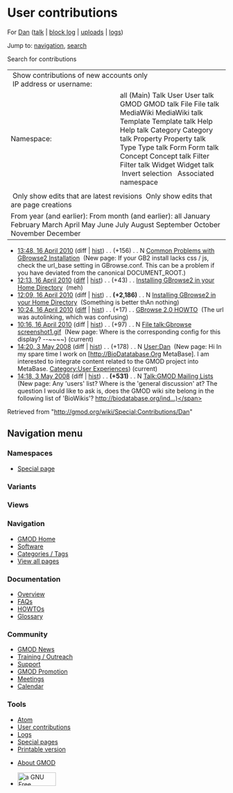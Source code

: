 <div id="mw-page-base" class="noprint">

</div>

<div id="mw-head-base" class="noprint">

</div>

<div id="content" class="mw-body" role="main">

<span id="top"></span>

<div id="mw-js-message" style="display:none;">

</div>



# <span dir="auto">User contributions</span>

<div id="bodyContent">

<div id="contentSub">

For [Dan](/wiki/User:Dan "User:Dan") (<a
href="/mediawiki/index.php?title=User_talk:Dan&amp;action=edit&amp;redlink=1"
class="new" title="User talk:Dan (page does not exist)">talk</a> \|
[block
log](/mediawiki/index.php?title=Special:Log/block&page=User%3ADan "Special:Log/block")
\| [uploads](/wiki/Special:ListFiles/Dan "Special:ListFiles/Dan") \|
[logs](/wiki/Special:Log/Dan "Special:Log/Dan"))

</div>

<div id="jump-to-nav" class="mw-jump">

Jump to: [navigation](#mw-navigation), [search](#p-search)

</div>

<div id="mw-content-text">

Search for contributions

<table class="mw-contributions-table">
<colgroup>
<col style="width: 50%" />
<col style="width: 50%" />
</colgroup>
<tbody>
<tr class="odd">
<td colspan="2"> Show contributions of new accounts only<br />
 IP address or username:</td>
</tr>
<tr class="even">
<td class="mw-label">Namespace:</td>
<td>all (Main) Talk User User talk GMOD GMOD talk File File talk
MediaWiki MediaWiki talk Template Template talk Help Help talk Category
Category talk Property Property talk Type Type talk Form Form talk
Concept Concept talk Filter Filter talk Widget Widget talk  
 Invert selection 
 Associated namespace </td>
</tr>
<tr class="odd">
<td colspan="2"></td>
</tr>
<tr class="even">
<td colspan="2"> Only show edits that are latest revisions
 Only show edits that are page creations</td>
</tr>
<tr class="odd">
<td colspan="2">From year (and earlier): From month (and earlier): all
January February March April May June July August September October
November December</td>
</tr>
</tbody>
</table>

- <a
  href="/mediawiki/index.php?title=Common_Problems_with_GBrowse2_Installation&amp;oldid=12348"
  class="mw-changeslist-date"
  title="Common Problems with GBrowse2 Installation">13:48, 16 April
  2010</a> (diff \|
  [hist](/mediawiki/index.php?title=Common_Problems_with_GBrowse2_Installation&action=history "Common Problems with GBrowse2 Installation"))
  <span class="mw-changeslist-separator">. .</span>
  <span class="mw-plusminus-pos" dir="ltr"
  title="156 bytes after change">(+156)</span>‎
  <span class="mw-changeslist-separator">. .</span> N
  <a href="/wiki/Common_Problems_with_GBrowse2_Installation"
  class="mw-contributions-title"
  title="Common Problems with GBrowse2 Installation">Common Problems with
  GBrowse2 Installation</a> ‎ <span class="comment">(New page: If your
  GB2 install lacks css / js, check the url_base setting in
  GBrowse.conf. This can be a problem if you have deviated from the
  canonical DOCUMENT_ROOT.)</span>
- <a
  href="/mediawiki/index.php?title=Installing_GBrowse2_in_your_Home_Directory&amp;oldid=12347"
  class="mw-changeslist-date"
  title="Installing GBrowse2 in your Home Directory">12:13, 16 April
  2010</a>
  ([diff](/mediawiki/index.php?title=Installing_GBrowse2_in_your_Home_Directory&diff=prev&oldid=12347 "Installing GBrowse2 in your Home Directory")
  \|
  [hist](/mediawiki/index.php?title=Installing_GBrowse2_in_your_Home_Directory&action=history "Installing GBrowse2 in your Home Directory"))
  <span class="mw-changeslist-separator">. .</span>
  <span class="mw-plusminus-pos" dir="ltr"
  title="2,229 bytes after change">(+43)</span>‎
  <span class="mw-changeslist-separator">. .</span>
  <a href="/wiki/Installing_GBrowse2_in_your_Home_Directory"
  class="mw-contributions-title"
  title="Installing GBrowse2 in your Home Directory">Installing GBrowse2
  in your Home Directory</a> ‎ <span class="comment">(meh)</span>
- <a
  href="/mediawiki/index.php?title=Installing_GBrowse2_in_your_Home_Directory&amp;oldid=12346"
  class="mw-changeslist-date"
  title="Installing GBrowse2 in your Home Directory">12:09, 16 April
  2010</a> (diff \|
  [hist](/mediawiki/index.php?title=Installing_GBrowse2_in_your_Home_Directory&action=history "Installing GBrowse2 in your Home Directory"))
  <span class="mw-changeslist-separator">. .</span> **(+2,186)**‎
  <span class="mw-changeslist-separator">. .</span> N
  <a href="/wiki/Installing_GBrowse2_in_your_Home_Directory"
  class="mw-contributions-title"
  title="Installing GBrowse2 in your Home Directory">Installing GBrowse2
  in your Home Directory</a> ‎ <span class="comment">(Something is better
  thAn nothing)</span>
- <a href="/mediawiki/index.php?title=GBrowse_2.0_HOWTO&amp;oldid=12345"
  class="mw-changeslist-date" title="GBrowse 2.0 HOWTO">10:24, 16 April
  2010</a>
  ([diff](/mediawiki/index.php?title=GBrowse_2.0_HOWTO&diff=prev&oldid=12345 "GBrowse 2.0 HOWTO")
  \|
  [hist](/mediawiki/index.php?title=GBrowse_2.0_HOWTO&action=history "GBrowse 2.0 HOWTO"))
  <span class="mw-changeslist-separator">. .</span>
  <span class="mw-plusminus-pos" dir="ltr"
  title="120,028 bytes after change">(+17)</span>‎
  <span class="mw-changeslist-separator">. .</span>
  <a href="/wiki/GBrowse_2.0_HOWTO" class="mw-contributions-title"
  title="GBrowse 2.0 HOWTO">GBrowse 2.0 HOWTO</a> ‎
  <span class="comment">(The url was autolinking, which was
  confusing)</span>
- <a
  href="/mediawiki/index.php?title=File_talk:Gbrowse_screenshot1.gif&amp;oldid=12344"
  class="mw-changeslist-date"
  title="File talk:Gbrowse screenshot1.gif">10:16, 16 April 2010</a>
  (diff \|
  [hist](/mediawiki/index.php?title=File_talk:Gbrowse_screenshot1.gif&action=history "File talk:Gbrowse screenshot1.gif"))
  <span class="mw-changeslist-separator">. .</span>
  <span class="mw-plusminus-pos" dir="ltr"
  title="97 bytes after change">(+97)</span>‎
  <span class="mw-changeslist-separator">. .</span> N
  <a href="/wiki/File_talk:Gbrowse_screenshot1.gif"
  class="mw-contributions-title"
  title="File talk:Gbrowse screenshot1.gif">File talk:Gbrowse
  screenshot1.gif</a> ‎ <span class="comment">(New page: Where is the
  corresponding config for this display? --\~\~\~~)</span>
  <span class="mw-uctop">(current)</span>
- <a href="/mediawiki/index.php?title=User:Dan&amp;oldid=5304"
  class="mw-changeslist-date" title="User:Dan">14:20, 3 May 2008</a>
  (diff \|
  [hist](/mediawiki/index.php?title=User:Dan&action=history "User:Dan"))
  <span class="mw-changeslist-separator">. .</span>
  <span class="mw-plusminus-pos" dir="ltr"
  title="178 bytes after change">(+178)</span>‎
  <span class="mw-changeslist-separator">. .</span> N
  <a href="/wiki/User:Dan" class="mw-contributions-title"
  title="User:Dan">User:Dan</a> ‎ <span class="comment">(New page: Hi In
  my spare time I work on \[http://BioDatatabase.Org MetaBase\]. I am
  interested to integrate content related to the GMOD project into
  MetaBase. [Category:User
  Experiences](/wiki/Category:User_Experiences "Category:User Experiences"))</span>
  <span class="mw-uctop">(current)</span>
- <a
  href="/mediawiki/index.php?title=Talk:GMOD_Mailing_Lists&amp;oldid=5303"
  class="mw-changeslist-date" title="Talk:GMOD Mailing Lists">14:18, 3 May
  2008</a> (diff \|
  [hist](/mediawiki/index.php?title=Talk:GMOD_Mailing_Lists&action=history "Talk:GMOD Mailing Lists"))
  <span class="mw-changeslist-separator">. .</span> **(+531)**‎
  <span class="mw-changeslist-separator">. .</span> N
  <a href="/wiki/Talk:GMOD_Mailing_Lists" class="mw-contributions-title"
  title="Talk:GMOD Mailing Lists">Talk:GMOD Mailing Lists</a> ‎
  <span class="comment">(New page: Any 'users' list? Where is the
  'general discussion' at? The question I would like to ask is, does the
  GMOD wiki site belong in the following list of 'BioWikis'?
  http://biodatabase.org/ind...)</span>

</div>

<div class="printfooter">

Retrieved from "<http://gmod.org/wiki/Special:Contributions/Dan>"

</div>

<div id="catlinks" class="catlinks catlinks-allhidden">

</div>

<div class="visualClear">

</div>

</div>

</div>

<div id="mw-navigation">

## Navigation menu

<div id="mw-head">



<div id="left-navigation">

<div id="p-namespaces" class="vectorTabs" role="navigation"
aria-labelledby="p-namespaces-label">

### Namespaces

- <span id="ca-nstab-special">[Special
  page](/wiki/Special:Contributions/Dan "This is a special page, you cannot edit the page itself")</span>

</div>

<div id="p-variants" class="vectorMenu emptyPortlet" role="navigation"
aria-labelledby="p-variants-label">

### 

### Variants[](#)

<div class="menu">

</div>

</div>

</div>

<div id="right-navigation">

<div id="p-views" class="vectorTabs emptyPortlet" role="navigation"
aria-labelledby="p-views-label">

### Views

</div>



</div>



</div>

</div>

</div>

<div id="mw-panel">

<div id="p-logo" role="banner">

<a href="/wiki/Main_Page"
style="background-image: url(http://gmod.org/images/GMOD-cogs.png);"
title="Visit the main page"></a>

</div>

<div id="p-Navigation" class="portal" role="navigation"
aria-labelledby="p-Navigation-label">

### Navigation

<div class="body">

- <span id="n-GMOD-Home">[GMOD Home](/wiki/Main_Page)</span>
- <span id="n-Software">[Software](/wiki/GMOD_Components)</span>
- <span id="n-Categories-.2F-Tags">[Categories /
  Tags](/wiki/Categories)</span>
- <span id="n-View-all-pages">[View all
  pages](/wiki/Special:AllPages)</span>

</div>

</div>

<div id="p-Documentation" class="portal" role="navigation"
aria-labelledby="p-Documentation-label">

### Documentation

<div class="body">

- <span id="n-Overview">[Overview](/wiki/Overview)</span>
- <span id="n-FAQs">[FAQs](/wiki/Category:FAQ)</span>
- <span id="n-HOWTOs">[HOWTOs](/wiki/Category:HOWTO)</span>
- <span id="n-Glossary">[Glossary](/wiki/Glossary)</span>

</div>

</div>

<div id="p-Community" class="portal" role="navigation"
aria-labelledby="p-Community-label">

### Community

<div class="body">

- <span id="n-GMOD-News">[GMOD News](/wiki/GMOD_News)</span>
- <span id="n-Training-.2F-Outreach">[Training /
  Outreach](/wiki/Training_and_Outreach)</span>
- <span id="n-Support">[Support](/wiki/Support)</span>
- <span id="n-GMOD-Promotion">[GMOD
  Promotion](/wiki/GMOD_Promotion)</span>
- <span id="n-Meetings">[Meetings](/wiki/Meetings)</span>
- <span id="n-Calendar">[Calendar](/wiki/Calendar)</span>

</div>

</div>

<div id="p-tb" class="portal" role="navigation"
aria-labelledby="p-tb-label">

### Tools

<div class="body">

- <span id="feedlinks"><a
  href="http://gmod.org/mediawiki/index.php?title=Special:Contributions/Dan&amp;feed=atom"
  id="feed-atom" class="feedlink" rel="alternate"
  type="application/atom+xml" title="Atom feed for this page">Atom</a></span>
- <span id="t-contributions">[User
  contributions](/wiki/Special:Contributions/Dan "A list of contributions of this user")</span>
- <span id="t-log">[Logs](/wiki/Special:Log/Dan)</span>
- <span id="t-specialpages"><a href="/wiki/Special:SpecialPages" accesskey="q"
  title="A list of all special pages [q]">Special pages</a></span>
- <span id="t-print"><a
  href="/mediawiki/index.php?title=Special:Contributions/Dan&amp;printable=yes"
  rel="alternate" accesskey="p"
  title="Printable version of this page [p]">Printable version</a></span>

</div>

</div>

</div>

</div>

<div id="footer" role="contentinfo">

- <span id="footer-places-about">[About
  GMOD](/wiki/GMOD:About "GMOD:About")</span>

<!-- -->

- <span id="footer-copyrightico">[<img src="http://www.gnu.org/graphics/gfdl-logo-small.png" width="88"
  height="31" alt="a GNU Free Documentation License" />](http://www.gnu.org/licenses/fdl-1.3.html)</span>




</div>
